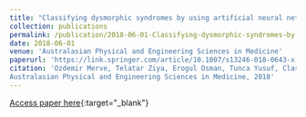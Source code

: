 ```yaml
---
title: "Classifying dysmorphic syndromes by using artificial neural network based hierarchical decision tree"
collection: publications
permalink: /publication/2018-06-01-Classifying-dysmorphic-syndromes-by-using-artificial-neural-network-based-hierarchical-decision-tree
date: 2018-06-01
venue: 'Australasian Physical and Engineering Sciences in Medicine'
paperurl: 'https://link.springer.com/article/10.1007/s13246-018-0643-x'
citation: 'Ozdemir Merve, Telatar Ziya, Erogul Osman, Tunca Yusuf, Classifying dysmorphic syndromes by using artificial neural network based hierarchical decision tree"
Australasian Physical and Engineering Sciences in Medicine, 2018'
---
```

[Access paper here](https://link.springer.com/article/10.1007/s13246-018-0643-x){:target="_blank"}
